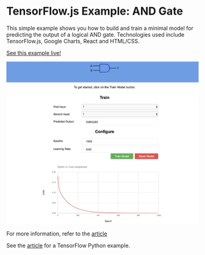 # TensorFlow.js Example: AND Gate

This simple example shows you how to build and train a minimal model for predicting the output of a logical AND gate.
Technologies used include TensorFlow.js, Google Charts, React and HTML/CSS.

[See this example live!](https://tensorflow-add-js.herokuapp.com)

![alt text](screenshots/and-gate.png "TensorFlow.js AND Gate")

For more information, refer to the [article](https://medium.com/@sam.alsmadi/getting-started-with-tensorflow-js-simple-and-gate-implementation-9e6e47214ab6)

See the [article](https://medium.com/@sam.alsmadi/a-gentle-introduction-to-machine-learning-classification-of-malignant-melanoma-and-benign-skin-84d7cb4254e5) for a TensorFlow Python example.

